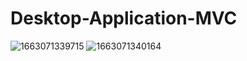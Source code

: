 # Desktop-Application-MVC
![1663071339715](https://user-images.githubusercontent.com/90233572/190108923-8f2ef235-8506-4b5b-aefb-8465b4705a9e.jpeg)
![1663071340164](https://user-images.githubusercontent.com/90233572/190108931-2c573acd-d8c7-4bf1-b5f5-b8b8d5da1760.jpeg)
